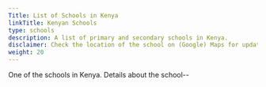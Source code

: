 ```yaml
---
Title: List of Schools in Kenya
linkTitle: Kenyan Schools
type: schools
description: A list of primary and secondary schools in Kenya.
disclaimer: Check the location of the school on (Google) Maps for updated information.
weight: 20
---
```

One of the schools in Kenya. Details about the school--